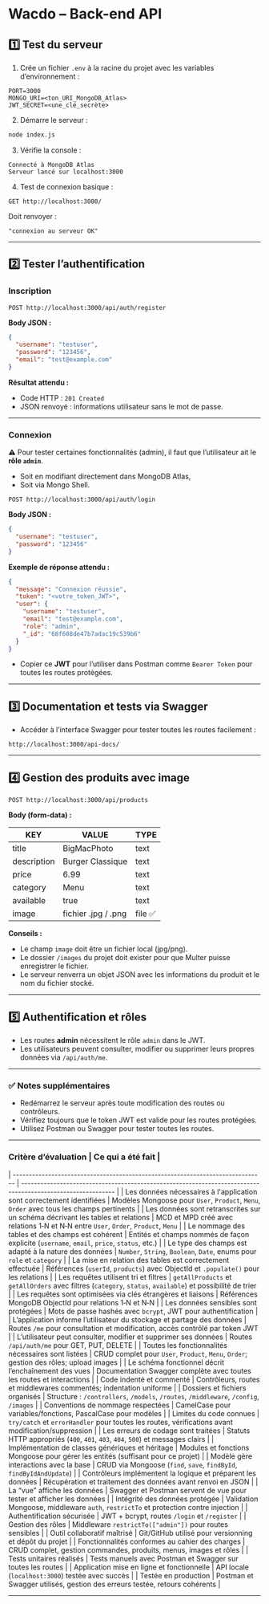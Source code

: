 # Wacdo – Back-end API

## 1️⃣ Test du serveur

1. Crée un fichier `.env` à la racine du projet avec les variables d’environnement :

```env
PORT=3000
MONGO_URI=<ton_URI_MongoDB_Atlas>
JWT_SECRET=<une_clé_secrète>
```

2. Démarre le serveur :

```bash
node index.js
```

3. Vérifie la console :

```
Connecté à MongoDB Atlas
Serveur lancé sur localhost:3000
```

4. Test de connexion basique :

```
GET http://localhost:3000/
```

Doit renvoyer :

```
"connexion au serveur OK"
```

---

## 2️⃣ Tester l’authentification

### Inscription

```
POST http://localhost:3000/api/auth/register
```

**Body JSON :**

```json
{
  "username": "testuser",
  "password": "123456",
  "email": "test@example.com"
}
```

**Résultat attendu :**

- Code HTTP : `201 Created`
- JSON renvoyé : informations utilisateur sans le mot de passe.

---

### Connexion

⚠️ Pour tester certaines fonctionnalités (admin), il faut que l’utilisateur ait le **rôle `admin`**.

- Soit en modifiant directement dans MongoDB Atlas,
- Soit via Mongo Shell.

```
POST http://localhost:3000/api/auth/login
```

**Body JSON :**

```json
{
  "username": "testuser",
  "password": "123456"
}
```

**Exemple de réponse attendu :**

```json
{
  "message": "Connexion réussie",
  "token": "<votre_token_JWT>",
  "user": {
    "username": "testuser",
    "email": "test@example.com",
    "role": "admin",
    "_id": "68f608de47b7adac19c539b6"
  }
}
```

- Copier ce **JWT** pour l’utiliser dans Postman comme `Bearer Token` pour toutes les routes protégées.

---

## 3️⃣ Documentation et tests via Swagger

- Accéder à l’interface Swagger pour tester toutes les routes facilement :

```
http://localhost:3000/api-docs/
```

---

## 4️⃣ Gestion des produits avec image

```
POST http://localhost:3000/api/products
```

**Body (form-data) :**

| KEY         | VALUE               | TYPE    |
| ----------- | ------------------- | ------- |
| title       | BigMacPhoto         | text    |
| description | Burger Classique    | text    |
| price       | 6.99                | text    |
| category    | Menu                | text    |
| available   | true                | text    |
| image       | fichier .jpg / .png | file ✅ |

**Conseils :**

- Le champ `image` doit être un fichier local (jpg/png).
- Le dossier `/images` du projet doit exister pour que Multer puisse enregistrer le fichier.
- Le serveur renverra un objet JSON avec les informations du produit et le nom du fichier stocké.

---

## 5️⃣ Authentification et rôles

- Les routes **admin** nécessitent le rôle `admin` dans le JWT.
- Les utilisateurs peuvent consulter, modifier ou supprimer leurs propres données via `/api/auth/me`.

---

### ✅ Notes supplémentaires

- Redémarrez le serveur après toute modification des routes ou contrôleurs.
- Vérifiez toujours que le token JWT est valide pour les routes protégées.
- Utilisez Postman ou Swagger pour tester toutes les routes.

---

### Critère d’évaluation | Ce qui a été fait |

| ------------------------------------------------------------------------------ | ----------------------------------------------------------------------------------------------------------- |
| Les données nécessaires à l'application sont correctement identifiées | Modèles Mongoose pour `User`, `Product`, `Menu`, `Order` avec tous les champs pertinents |
| Les données sont retranscrites sur un schéma décrivant les tables et relations | MCD et MPD créé avec relations 1‑N et N‑N entre `User`, `Order`, `Product`, `Menu` |
| Le nommage des tables et des champs est cohérent | Entités et champs nommés de façon explicite (`username`, `email`, `price`, `status`, etc.) |
| Le type des champs est adapté à la nature des données | `Number`, `String`, `Boolean`, `Date`, enums pour `role` et `category` |
| La mise en relation des tables est correctement effectuée | Références (`userId`, `products`) avec ObjectId et `.populate()` pour les relations |
| Les requêtes utilisent tri et filtres | `getAllProducts` et `getAllOrders` avec filtres (`category`, `status`, `available`) et possibilité de trier |
| Les requêtes sont optimisées via clés étrangères et liaisons | Références MongoDB ObjectId pour relations 1‑N et N‑N |
| Les données sensibles sont protégées | Mots de passe hashés avec `bcrypt`, JWT pour authentification |
| L’application informe l’utilisateur du stockage et partage des données | Routes `/me` pour consultation et modification, accès contrôlé par token JWT |
| L’utilisateur peut consulter, modifier et supprimer ses données | Routes `/api/auth/me` pour GET, PUT, DELETE |
| Toutes les fonctionnalités nécessaires sont listées | CRUD complet pour `User`, `Product`, `Menu`, `Order`; gestion des rôles; upload images |
| Le schéma fonctionnel décrit l’enchaînement des vues | Documentation Swagger complète avec toutes les routes et interactions |
| Code indenté et commenté | Contrôleurs, routes et middlewares commentés; indentation uniforme |
| Dossiers et fichiers organisés | Structure : `/controllers`, `/models`, `/routes`, `/middleware`, `/config`, `/images` |
| Conventions de nommage respectées | CamelCase pour variables/fonctions, PascalCase pour modèles |
| Limites du code connues | `try/catch` et `errorHandler` pour toutes les routes, vérifications avant modification/suppression |
| Les erreurs de codage sont traitées | Statuts HTTP appropriés (`400`, `401`, `403`, `404`, `500`) et messages clairs |
| Implémentation de classes génériques et héritage | Modules et fonctions Mongoose pour gérer les entités (suffisant pour ce projet) |
| Modèle gère interactions avec la base | CRUD via Mongoose (`find`, `save`, `findById`, `findByIdAndUpdate`) |
| Contrôleurs implémentent la logique et préparent les données | Récupération et traitement des données avant renvoi en JSON |
| La “vue” affiche les données | Swagger et Postman servent de vue pour tester et afficher les données |
| Intégrité des données protégée | Validation Mongoose, middleware `auth`, `restrictTo` et protection contre injection |
| Authentification sécurisée | JWT + bcrypt, routes `/login` et `/register` |
| Gestion des rôles | Middleware `restrictTo(["admin"])` pour routes sensibles |
| Outil collaboratif maîtrisé | Git/GitHub utilisé pour versionning et dépôt du projet |
| Fonctionnalités conformes au cahier des charges | CRUD complet, gestion commandes, produits, menus, images et rôles |
| Tests unitaires réalisés | Tests manuels avec Postman et Swagger sur toutes les routes |
| Application mise en ligne et fonctionnelle | API locale (`localhost:3000`) testée avec succès |
| Testée en production | Postman et Swagger utilisés, gestion des erreurs testée, retours cohérents |

---
